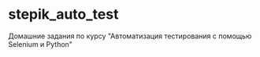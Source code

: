 # stepik_auto_test
Домашние задания по курсу "Автоматизация тестирования с помощью Selenium и Python"
